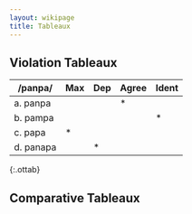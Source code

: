 ```yaml
---
layout: wikipage
title: Tableaux
---
```


## Violation Tableaux

| /panpa/   | Max | Dep | Agree | Ident |
|-----------|-----|-----|-------|-------|
| a. panpa  |     |     | *     |       |
| b. pampa  |     |     |       | *     |
| c. papa   | *   |     |       |       |
| d. panapa |     | *   |       |       |
{:.ottab}

## Comparative Tableaux

